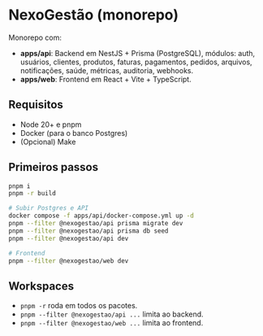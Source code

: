 # NexoGestão (monorepo)

Monorepo com:
- **apps/api**: Backend em NestJS + Prisma (PostgreSQL), módulos: auth, usuários, clientes, produtos, faturas, pagamentos, pedidos, arquivos, notificações, saúde, métricas, auditoria, webhooks.
- **apps/web**: Frontend em React + Vite + TypeScript.

## Requisitos
- Node 20+ e pnpm
- Docker (para o banco Postgres)
- (Opcional) Make

## Primeiros passos
```bash
pnpm i
pnpm -r build

# Subir Postgres e API
docker compose -f apps/api/docker-compose.yml up -d
pnpm --filter @nexogestao/api prisma migrate dev
pnpm --filter @nexogestao/api prisma db seed
pnpm --filter @nexogestao/api dev

# Frontend
pnpm --filter @nexogestao/web dev
```

## Workspaces
- `pnpm -r` roda em todos os pacotes.
- `pnpm --filter @nexogestao/api ...` limita ao backend.
- `pnpm --filter @nexogestao/web ...` limita ao frontend.

